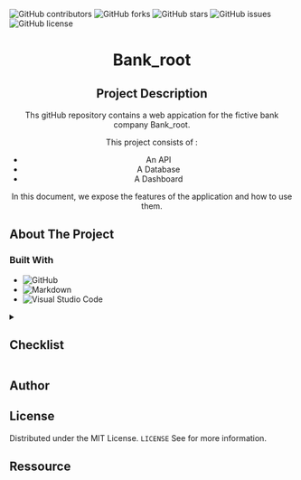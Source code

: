 ![GitHub contributors](https://img.shields.io/github/contributors/C2dricLeroy/Bank_root?style=for-the-badge)
![GitHub forks](https://img.shields.io/github/forks/C2dricLeroy/Bank_root?style=for-the-badge)
![GitHub stars](https://img.shields.io/github/stars/C2dricLeroy/Bank_root?style=for-the-badge)
![GitHub issues](https://img.shields.io/github/issues/C2dricLeroy/Bank_root?style=for-the-badge)
![GitHub license](https://img.shields.io/github/license/C2dricLeroy/Bank_root?style=for-the-badge)

<h1 align="center">Bank_root</h1>

<div align="center">

## Project Description

Ths gitHub repository contains a web appication for the fictive bank company Bank_root. 

This project consists of : 
* An API
* A Database
* A Dashboard

In this document, we expose the features of the application and how to use them. 

</div>

## About The Project

### Built With

- ![GitHub](https://img.shields.io/badge/github-%23121011.svg?style=for-the-badge&logo=github&logoColor=white)
- ![Markdown](https://img.shields.io/badge/markdown-%23000000.svg?style=for-the-badge&logo=markdown&logoColor=white)
- ![Visual Studio Code](https://img.shields.io/badge/Visual%20Studio%20Code-0078d7.svg?style=for-the-badge&logo=visual-studio-code&logoColor=white)

<details>
<summary><h2>Checklist</h2></summary>

- [x] **Choix de la méthodologie (Agile)**
- [x] **Créer un repo Github**
- [x] **Créer la structure du repo (Best practice)**

  - Dossier
    - [x] .config
    - [x] dep
    - [x] doc
    - [x] res
    - [x] samples
    - [x] tools
    - [x] build
    - [x] test
  - Fichier
    - [x] LICENCE.md
    - [x] README.md
    - [x] .gitattributes
    - [x] .gitignore
    - [x] .gitmodules
    - [x] .dockerignore

- [ ] **Mise en place du Readme**
- [ ] **Cadrage de la demande client**
  - [ ] Contexte / Enjeux / Problèmatique
  - [ ] Questions entretiens
  - [ ] Persona
  - [ ] Présentation (PowerPoint)
  - [ ] Mail de suivie / Proposition stratégique
- [ ] **Benchmark (Analyse de la concurence)**
- [ ] **Spécification fonctionnelle**
  - [ ] Règle de gestion
  - [ ] UML
    - [ ] Diagramme d'activité
    - [ ] Use case
    - [ ] Diagramme de séquence
    - [ ] Diagramme de classe
  - [ ] Merise
    - [ ] MCD
    - [ ] MLD
    - [ ] MPD
  - [ ] RBAC
- [ ] **Epic**
  - [ ] User Story
  - [ ] Product backlog (Tâches)
- [ ] **Jira**
- [ ] **Rituels agiles**

  - [ ] Sprint planning meeting
  - [ ] Stand up meeting
  - [ ] Sprint retrospective
  - [ ] Sprint Review

- [ ] **Démarrer les sprints**

</details>

## Author

## License

Distributed under the MIT License. `LICENSE` See for more information.

## Ressource
